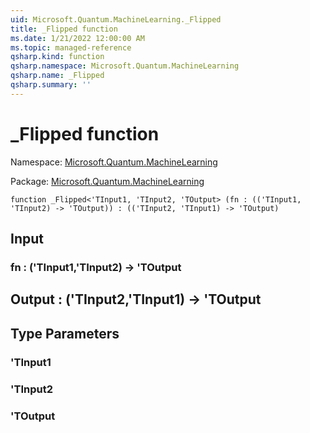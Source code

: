 ```yaml
---
uid: Microsoft.Quantum.MachineLearning._Flipped
title: _Flipped function
ms.date: 1/21/2022 12:00:00 AM
ms.topic: managed-reference
qsharp.kind: function
qsharp.namespace: Microsoft.Quantum.MachineLearning
qsharp.name: _Flipped
qsharp.summary: ''
---
```


# _Flipped function

Namespace: [Microsoft.Quantum.MachineLearning](xref:Microsoft.Quantum.MachineLearning)

Package: [Microsoft.Quantum.MachineLearning](https://nuget.org/packages/Microsoft.Quantum.MachineLearning)




```qsharp
function _Flipped<'TInput1, 'TInput2, 'TOutput> (fn : (('TInput1, 'TInput2) -> 'TOutput)) : (('TInput2, 'TInput1) -> 'TOutput)
```


## Input

### fn : ('TInput1,'TInput2) -> 'TOutput





## Output : ('TInput2,'TInput1) -> 'TOutput



## Type Parameters

### 'TInput1


### 'TInput2


### 'TOutput

